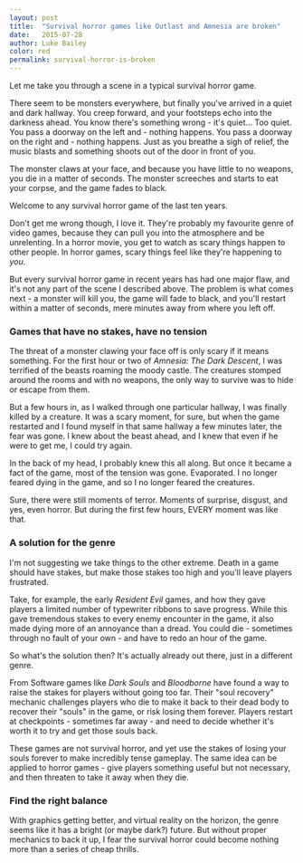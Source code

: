 ```yaml
---
layout: post
title:  "Survival horror games like Outlast and Amnesia are broken"
date:   2015-07-28
author: Luke Bailey
color: red
permalink: survival-horror-is-broken
---
```

Let me take you through a scene in a typical survival horror game.

There seem to be monsters everywhere, but finally you've arrived in a quiet and dark hallway. You creep forward, and your footsteps echo into the darkness ahead. You know there's something wrong - it's quiet... Too quiet. You pass a doorway on the left and - nothing happens. You pass a doorway on the right and - nothing happens. Just as you breathe a sigh of relief, the music blasts and something shoots out of the door in front of you.

The monster claws at your face, and because you have little to no weapons, you die in a matter of seconds. The monster screeches and starts to eat your corpse, and the game fades to black.

Welcome to any survival horror game of the last ten years.

Don't get me wrong though, I love it. They're probably my favourite genre of video games, because they can pull you into the atmosphere and be unrelenting. In a horror movie, you get to watch as scary things happen to other people. In horror games, scary things feel like they're happening to *you*.

But every survival horror game in recent years has had one major flaw, and it's not any part of the scene I described above. The problem is what comes next - a monster will kill you, the game will fade to black, and you'll restart within a matter of seconds, mere minutes away from where you left off.

### Games that have no stakes, have no tension

The threat of a monster clawing your face off is only scary if it means something. For the first hour or two of _Amnesia: The Dark Descent_, I was terrified of the beasts roaming the moody castle. The creatures stomped around the rooms and with no weapons, the only way to survive was to hide or escape from them.

But a few hours in, as I walked through one particular hallway, I was finally killed by a creature. It was a scary moment, for sure, but when the game restarted and I found myself in that same hallway a few minutes later, the fear was gone. I knew about the beast ahead, and I knew that even if he were to get me, I could try again.

In the back of my head, I probably knew this all along. But once it became a fact of the game, most of the tension was gone. Evaporated. I no longer feared dying in the game, and so I no longer feared the creatures.

Sure, there were still moments of terror. Moments of surprise, disgust, and yes, even horror. But during the first few hours, EVERY moment was like that.

### A solution for the genre

I'm not suggesting we take things to the other extreme. Death in a game should have stakes, but make those stakes too high and you'll leave players frustrated.

Take, for example, the early _Resident Evil_ games, and how they gave players a limited number of typewriter ribbons to save progress. While this gave tremendous stakes to every enemy encounter in the game, it also made dying more of an annoyance than a dread. You could die - sometimes through no fault of your own - and have to redo an hour of the game.

So what's the solution then? It's actually already out there, just in a different genre.

From Software games like _Dark Souls_ and _Bloodborne_ have found a way to raise the stakes for players without going too far. Their "soul recovery" mechanic challenges players who die to make it back to their dead body to recover their "souls" in the game, or risk losing them forever. Players restart at checkpoints - sometimes far away - and need to decide whether it's worth it to try and get those souls back.

These games are not survival horror, and yet use the stakes of losing your souls forever to make incredibly tense gameplay. The same idea can be applied to horror games - give players something useful but not necessary, and then threaten to take it away when they die.

### Find the right balance

With graphics getting better, and virtual reality on the horizon, the genre seems like it has a bright (or maybe dark?) future. But without proper mechanics to back it up, I fear the survival horror could become nothing more than a series of cheap thrills.
